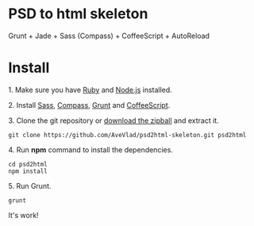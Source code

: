 PSD to html skeleton
==

Grunt + Jade + Sass (Compass) + CoffeeScript + AutoReload

# Install
1\. Make sure you have [Ruby](http://www.ruby-lang.org/en/downloads/) and [Node.js](http://nodejs.org/) installed.

2\. Install [Sass](http://sass-lang.com/install), [Compass](http://compass-style.org/install/), [Grunt](http://gruntjs.com/getting-started) and [CoffeeScript](http://coffeescript.org/#installation).

3\. Clone the git repository or [download the zipball](https://github.com/AveVlad/psd2html-skeleton/archive/master.zip) and extract it.

    git clone https://github.com/AveVlad/psd2html-skeleton.git psd2html
    
4\. Run **npm** command to install the dependencies.

    cd psd2html
    npm install
    
5\. Run Grunt.

    grunt
    
It's work!

